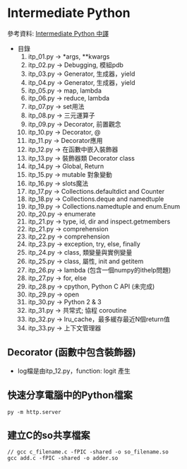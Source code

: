 # Intermediate Python
參考資料: [Intermediate Python 中譯](https://eastlakeside.gitbook.io/interpy-zh/)

* 目錄
    1. itp_01.py -> *args, **kwargs
    2. itp_02.py -> Debugging, 模組pdb
    3. itp_03.py -> Generator, 生成器，yield
    4. itp_04.py -> Generator, 生成器，yield
    5. itp_05.py -> map, lambda
    6. itp_06.py -> reduce, lambda
    7. itp_07.py -> set用法
    8. itp_08.py -> 三元運算子
    9. itp_09.py -> Decorator, 前置觀念
    10. itp_10.py -> Decorator, @
    11. itp_11.py -> Decorator應用
    12. itp_12.py -> 在函數中嵌入裝飾器
    13. itp_13.py -> 裝飾器類 Decorator class
    14. itp_14.py -> Global, Return
    15. itp_15.py -> mutable 對象變動
    16. itp_16.py -> slots魔法
    17. itp_17.py -> Collections.defaultdict and Counter
    18. itp_18.py -> Collections.deque and namedtuple
    19. itp_19.py -> Collections.namedtuple and enum.Enum
    20. itp_20.py -> enumerate
    21. itp_21.py -> type, id, dir and inspect.getmembers
    22. itp_21.py -> comprehension
    23. itp_22.py -> comprehension
    24. itp_23.py -> exception, try, else, finally
    25. itp_24.py -> class, 類變量與實例變量
    26. itp_25.py -> class, 屬性, init and getitem
    27. itp_26.py -> lambda (包含一個numpy的ithelp問題)
    28. itp_27.py -> for, else
    29. itp_28.py -> cpython, Python C API (未完成)
    30. itp_29.py -> open
    31. itp_30.py -> Python 2 & 3
    32. itp_31.py -> 共常式; 協程 coroutine
    33. itp_32.py -> lru_cache，最多緩存最近N個return值
    34. itp_33.py -> 上下文管理器
## Decorator (函數中包含裝飾器)
* log檔是由itp_12.py，function: logit 產生
  
## 快速分享電腦中的Python檔案
```
py -m http.server
```

## 建立C的so共享檔案
```
// gcc c_filename.c -fPIC -shared -o so_filename.so
gcc add.c -fPIC -shared -o adder.so
```